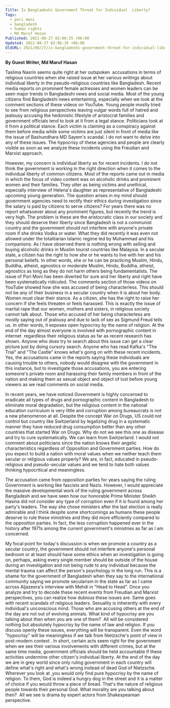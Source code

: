 ```yaml
---
Title: Is Bangladeshi Government Threat for Individual  Liberty?
Tags:
  - pori moni
  - bangladesh
  - human rights
  - Md Maruf Hasan
Published: 2021-08-27 02:06:35 +06:00
Updated: 2021-08-27 02:06:35 +06:00
OldURL: 2021/08/27/is-bangladeshi-government-threat-for-individual-liberty/
---
```


<p class="p1"><strong>By Guest Writer, Md Maruf Hasan</strong></p>
<p class="p1">Taslima Nasrin seems quite right at her outspoken<span class="Apple-converted-space">  </span>accusations in terms of religious countries when she raised issue at her various writings about individual liberty in the pseudo-religious countries like Bangladesh. Recent media reports on prominent female actresses and women leaders can be seen major trends in Bangladeshi news and social media. Most of the young citizens find Bangladeshi news entertaining, especially when we look at the comment sections of these videos on YouTube. Young people mostly tried to see from religious perspectives leaving vulgar words full of hatred and jealousy accusing the hedonistic lifestyle of aristocrat families and government officials tend to look at it from a legal stance. Politicians look at it from a political stance. Each victim is claiming as a conspiracy against them before media while some victims are just silent in front of media like the issue of Bashundhara MD Sayem's scandal. I do not want to delve into any of these issues. The hypocrisy of these agencies and people are clearly visible as soon as we analyze these incidents using the Freudian and Marxist approach.</p>
<p class="p2">However, my concern is individual liberty as for recent incidents. I do not think the government is working in the right direction when it comes to the individual liberty of common citizens. Most of the reports came out in media in which the focus of video content was on alcoholic drinks and prominent women and their families. They utter as being victims and unethical, especially interview of Helena's daughter as representative of Bangladeshi upcoming young generation. The question arises in my mind should government agencies need to rectify their ethics during investigation since the salary is paid by citizens to serve citizens? For years there was no report whatsoever about any prominent figures, but recently the trend is very high. The problem is these are the aristocratic class in our society and they should deserve their liberty since Bangladesh is not a communist country and the government should not interfere with anyone's private room if she drinks Vodka or water. What they did recently it was even not allowed under the totalitarian Islamic regime led by Muhammad and his companions. As I have observed there is nothing wrong with selling and buying alcoholic drinks in Muslim tourist countries like Malaysia. In a secular state, a citizen has the right to how she or he wants to live with her and his personal beliefs. In other words, she or he can be practicing Muslim, Hindu, Buddha, atheist, agnostics or moderate Muslim, Hindu, Buddha, atheist, agnostics as long as they do not harm others being fundamentalists. The issue of Pori Moni has been diverted for sure and her liberty and right have been systematically ridiculed. The comments section of those videos on YouTube showed how she was accused of being characterless. This should not be any of their business in a secular country when it is about her body. Women must clear their stance. As a citizen, she has the right to raise her concern if she feels threaten or feels harassed. This is exactly the issue of marital rape that our women, mothers and sisters, in religious society cannot talk about. Those who accused of her being characterless are mostly saying out of jealousy and due to lack of sex as Sigmund Freud tells us. In other words, it exposes open hypocrisy by the name of religion. At the end of the day almost everyone is involved with pornographic content in internet<span class="Apple-converted-space">  </span>regardless their religious status as far as recent research has shown. Anyone who does try to search about this issue can get a clear picture just by doing cursory search. Anyone who has read Kafka's "The Trial" and "The Castle" knows what's going on with these recent incidents. Yes, the accusations came in the reports saying these individuals are causing trouble to others, nobody would disagree with the government in this instance, but to investigate those accusations, you are entering someone's private room and harassing their family members in front of the nation and making them as sexual object and object of lust before young viewers as we read comments on social media.</p>
<p class="p2">In recent years, we have noticed Government is highly concerned to eradicate all types of drugs and pornographic content in Bangladesh to eliminate moral degradation, but the religious content in the national education curriculum is very little and corruption among bureaucrats is not a new phenomenon at all. Despite the concept War on Drugs, US could not control but country like Switzerland by legalizing drug in a systematic manner they have reduced drug consumption better than any other countries that started War on Drugs. Why do not we see this one as disease and try to cure systematically. We can learn from Switzerland. I would not comment about politicians since the nation knows their angelic characteristics regardless of Opposition and Government parties. How do you expect to build a nation with moral values when we neither teach them secular or religious values properly? We are, in fact, educated in pseudo-religious and pseudo-secular values and we tend to hate both values thinking hypocritical and meaningless.</p>
<p class="p2">The accusation came from opposition parties for years saying the ruling Government is working like fascists and Nazis. However, I would appreciate the massive developmental work of the ruling government across Bangladesh and we have seen how our honorable Prime Minister Sheikh Hasina did not consider any type of corruption even if it is found among her party's leaders. The way she chose ministers after the last election is really admirable and I think despite some shortcomings as humans these people deserve to rule these ministries and they did more efficiently compared to the opposition parties. In fact, the less corruption happened ever in the history after 1971s among the current government's ministries as far as I am concerned.</p>
<p class="p2">My focal point for today's discussion is when we promote a country as a secular country, the government should not interfere anyone's personal bedroom or at least should have some ethics when an investigation is going on, perhaps, asking every single member should be outside of the house during an investigation and not being rude to any individual because the mental trauma can affect the person's psychology in the long run. This is a shame for the government of Bangladesh when they say to the international community saying we promote secularism in the state as far as I came across Aljazeera's interview with Mehdi in "Head to Head". Once you analyze and try to decode these recent events from Freudian and Marxist perspectives, you can realize how dubious these issues are. Same goes with recent scandals of religious leaders. Sexuality is inherently with every individual's unconscious mind. Those who are accusing others at the end of the day are not out of evolving animals. What kind of hypocrisy are you talking about then when you are one of them?<span class="Apple-converted-space">  </span>All will be considered nothing but absolutely hypocrisy by the name of law and religion. If you discuss openly these issues, everything will be transparent. Even the word "hypocrisy" will be meaningless if we talk from Nietzsche's point of view in post-modern context . In short, certain acts seem right for the government when we see their various involvements with different crimes, but at the same time media, government officials should be held accountable if these activities undermine other citizen's individual liberty. At the end of the day we are in grey world since only ruling government in each country will define what's right and what's wrong instead of dead God of Nietzsche. Wherever you look at ,you would only find pure hypocrisy by the name of religion. To them, God is indeed a hungry dog in the street and it is a matter of choice if you would throw a piece of bread. That's the nature of religious people towards their personal God. What morality are you talking about then?<span class="Apple-converted-space">  </span>All we see is drama by expert actors from Shakespearean<span class="Apple-converted-space">  </span>perspective.</p>
